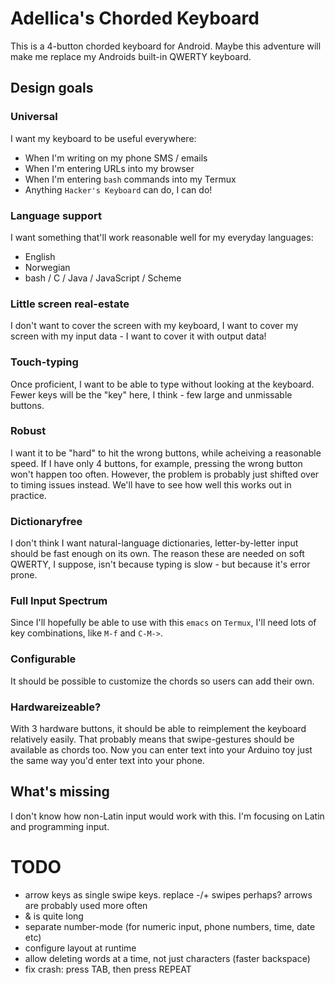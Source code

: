 
# Adellica's Chorded Keyboard

This is a 4-button chorded keyboard for Android. Maybe this adventure
will make me replace my Androids built-in QWERTY keyboard.

## Design goals

### Universal

I want my keyboard to be useful everywhere:

- When I'm writing on my phone SMS / emails
- When I'm entering URLs into my browser
- When I'm entering `bash` commands into my Termux
- Anything `Hacker's Keyboard` can do, I can do!

### Language support

I want something that'll work reasonable well for my everyday
languages:

- English
- Norwegian
- bash / C / Java / JavaScript / Scheme

### Little screen real-estate

I don't want to cover the screen with my keyboard, I want to cover my
screen with my input data - I want to cover it with output data!

### Touch-typing

Once proficient, I want to be able to type without looking at the
keyboard. Fewer keys will be the "key" here, I think - few large and
unmissable buttons.

### Robust

I want it to be "hard" to hit the wrong buttons, while acheiving a
reasonable speed. If I have only 4 buttons, for example, pressing the
wrong button won't happen too often. However, the problem is probably
just shifted over to timing issues instead. We'll have to see how well
this works out in practice.

### Dictionaryfree

I don't think I want natural-language dictionaries, letter-by-letter
input should be fast enough on its own. The reason these are needed on
soft QWERTY, I suppose, isn't because typing is slow - but because
it's error prone.

### Full Input Spectrum

Since I'll hopefully be able to use with this `emacs` on `Termux`,
I'll need lots of key combinations, like `M-f` and `C-M->`.

### Configurable

It should be possible to customize the chords so users can add their
own.

### Hardwareizeable?

With 3 hardware buttons, it should be able to reimplement the keyboard
relatively easily. That probably means that swipe-gestures should be
available as chords too. Now you can enter text into your Arduino toy
just the same way you'd enter text into your phone.

## What's missing

I don't know how non-Latin input would work with this. I'm focusing on
Latin and programming input.


# TODO

- arrow keys as single swipe keys. replace -/+ swipes perhaps? arrows
  are probably used more often
- & is quite long
- separate number-mode (for numeric input, phone numbers, time, date etc)
- configure layout at runtime
- allow deleting words at a time, not just characters (faster backspace)
- fix crash: press TAB, then press REPEAT
